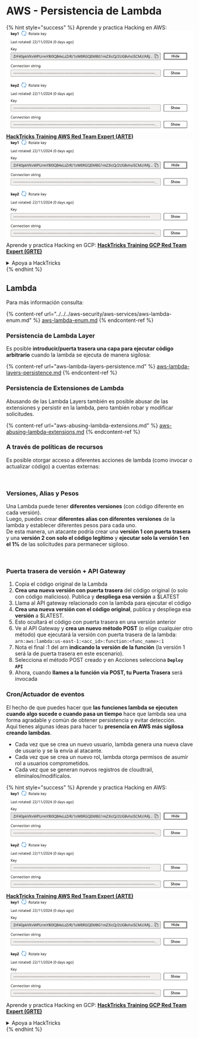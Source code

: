 # AWS - Persistencia de Lambda

{% hint style="success" %}
Aprende y practica Hacking en AWS:<img src="/.gitbook/assets/image.png" alt="" data-size="line">[**HackTricks Training AWS Red Team Expert (ARTE)**](https://training.hacktricks.xyz/courses/arte)<img src="/.gitbook/assets/image.png" alt="" data-size="line">\
Aprende y practica Hacking en GCP: <img src="/.gitbook/assets/image (2).png" alt="" data-size="line">[**HackTricks Training GCP Red Team Expert (GRTE)**<img src="/.gitbook/assets/image (2).png" alt="" data-size="line">](https://training.hacktricks.xyz/courses/grte)

<details>

<summary>Apoya a HackTricks</summary>

* Revisa los [**planes de suscripción**](https://github.com/sponsors/carlospolop)!
* **Únete al** 💬 [**grupo de Discord**](https://discord.gg/hRep4RUj7f) o al [**grupo de telegram**](https://t.me/peass) o **síguenos en** **Twitter** 🐦 [**@hacktricks\_live**](https://twitter.com/hacktricks\_live)**.**
* **Comparte trucos de hacking enviando PRs a los** [**HackTricks**](https://github.com/carlospolop/hacktricks) y [**HackTricks Cloud**](https://github.com/carlospolop/hacktricks-cloud) repos de github.

</details>
{% endhint %}

## Lambda

Para más información consulta:

{% content-ref url="../../../aws-security/aws-services/aws-lambda-enum.md" %}
[aws-lambda-enum.md](../../../aws-security/aws-services/aws-lambda-enum.md)
{% endcontent-ref %}

### Persistencia de Lambda Layer

Es posible **introducir/puerta trasera una capa para ejecutar código arbitrario** cuando la lambda se ejecuta de manera sigilosa:

{% content-ref url="aws-lambda-layers-persistence.md" %}
[aws-lambda-layers-persistence.md](aws-lambda-layers-persistence.md)
{% endcontent-ref %}

### Persistencia de Extensiones de Lambda

Abusando de las Lambda Layers también es posible abusar de las extensiones y persistir en la lambda, pero también robar y modificar solicitudes.

{% content-ref url="aws-abusing-lambda-extensions.md" %}
[aws-abusing-lambda-extensions.md](aws-abusing-lambda-extensions.md)
{% endcontent-ref %}

### A través de políticas de recursos

Es posible otorgar acceso a diferentes acciones de lambda (como invocar o actualizar código) a cuentas externas:

<figure><img src="../../../../.gitbook/assets/image (2) (1) (2) (2).png" alt=""><figcaption></figcaption></figure>

### Versiones, Alias y Pesos

Una Lambda puede tener **diferentes versiones** (con código diferente en cada versión).\
Luego, puedes crear **diferentes alias con diferentes versiones** de la lambda y establecer diferentes pesos para cada uno.\
De esta manera, un atacante podría crear una **versión 1 con puerta trasera** y una **versión 2 con solo el código legítimo** y **ejecutar solo la versión 1 en el 1%** de las solicitudes para permanecer sigiloso.

<figure><img src="../../../../.gitbook/assets/image (2) (2).png" alt=""><figcaption></figcaption></figure>

### Puerta trasera de versión + API Gateway

1. Copia el código original de la Lambda
2. **Crea una nueva versión con puerta trasera** del código original (o solo con código malicioso). Publica y **despliega esa versión** a $LATEST
1. Llama al API gateway relacionado con la lambda para ejecutar el código
3. **Crea una nueva versión con el código original**, publica y despliega esa **versión** a $LATEST.
1. Esto ocultará el código con puerta trasera en una versión anterior
4. Ve al API Gateway y **crea un nuevo método POST** (o elige cualquier otro método) que ejecutará la versión con puerta trasera de la lambda: `arn:aws:lambda:us-east-1:<acc_id>:function:<func_name>:1`
1. Nota el final :1 del arn **indicando la versión de la función** (la versión 1 será la de puerta trasera en este escenario).
5. Selecciona el método POST creado y en Acciones selecciona **`Deploy API`**
6. Ahora, cuando **llames a la función vía POST, tu Puerta Trasera** será invocada

### Cron/Actuador de eventos

El hecho de que puedes hacer que **las funciones lambda se ejecuten cuando algo sucede o cuando pasa un tiempo** hace que lambda sea una forma agradable y común de obtener persistencia y evitar detección.\
Aquí tienes algunas ideas para hacer tu **presencia en AWS más sigilosa creando lambdas**.

* Cada vez que se crea un nuevo usuario, lambda genera una nueva clave de usuario y se la envía al atacante.
* Cada vez que se crea un nuevo rol, lambda otorga permisos de asumir rol a usuarios comprometidos.
* Cada vez que se generan nuevos registros de cloudtrail, elimínalos/modifícalos.

{% hint style="success" %}
Aprende y practica Hacking en AWS:<img src="/.gitbook/assets/image.png" alt="" data-size="line">[**HackTricks Training AWS Red Team Expert (ARTE)**](https://training.hacktricks.xyz/courses/arte)<img src="/.gitbook/assets/image.png" alt="" data-size="line">\
Aprende y practica Hacking en GCP: <img src="/.gitbook/assets/image (2).png" alt="" data-size="line">[**HackTricks Training GCP Red Team Expert (GRTE)**<img src="/.gitbook/assets/image (2).png" alt="" data-size="line">](https://training.hacktricks.xyz/courses/grte)

<details>

<summary>Apoya a HackTricks</summary>

* Revisa los [**planes de suscripción**](https://github.com/sponsors/carlospolop)!
* **Únete al** 💬 [**grupo de Discord**](https://discord.gg/hRep4RUj7f) o al [**grupo de telegram**](https://t.me/peass) o **síguenos en** **Twitter** 🐦 [**@hacktricks\_live**](https://twitter.com/hacktricks\_live)**.**
* **Comparte trucos de hacking enviando PRs a los** [**HackTricks**](https://github.com/carlospolop/hacktricks) y [**HackTricks Cloud**](https://github.com/carlospolop/hacktricks-cloud) repos de github.

</details>
{% endhint %}
